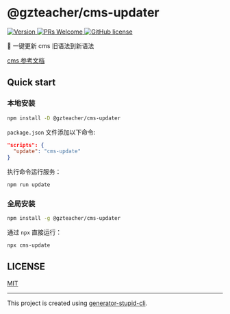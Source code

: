 # @gzteacher/cms-updater

<p>
  <a href="https://www.npmjs.com/package/@gzteacher/cms-updater">
    <img src="https://img.shields.io/npm/v/@gzteacher/cms-updater.svg" alt="Version" />
  </a>
  <a href="https://github.com/yyz945947732/@gzteacher/cms-updater/pulls">
    <img
      src="https://img.shields.io/badge/PRs-welcome-brightgreen.svg"
      alt="PRs Welcome"
    />
  </a>
  <a href="/LICENSE.md">
    <img
      src="https://img.shields.io/badge/license-MIT-blue.svg"
      alt="GitHub license"
    />
  </a>
</p>

🚀 一键更新 cms 旧语法到新语法

[cms 参考文档](http://doc.mingsoft.net/mcms/mo-ban-zhi-zuo/jiu-mo-ban-kuai-su-sheng-ji.html)

## Quick start

### 本地安装

```sh
npm install -D @gzteacher/cms-updater
```

`package.json` 文件添加以下命令:

```json
"scripts": {
  "update": "cms-update"
}
```

执行命令运行服务：

```bash
npm run update
```

### 全局安装

```sh
npm install -g @gzteacher/cms-updater
```

通过 `npx` 直接运行：

```sh
npx cms-update
```

## LICENSE

[MIT](https://github.com/yyz945947732/@gzteacher/cms-updater/blob/master/LICENSE)

---

This project is created using [generator-stupid-cli](https://github.com/yyz945947732/generator-stupid-cli).
